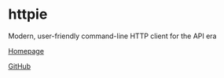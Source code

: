 # httpie

Modern, user-friendly command-line HTTP client for the API era

[Homepage](https://httpie.org/)

[GitHub](https://github.com/httpie/httpie)
